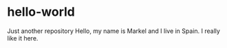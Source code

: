 # hello-world
Just another repository
Hello, my name is Markel and I live in Spain.
I really like it here.
